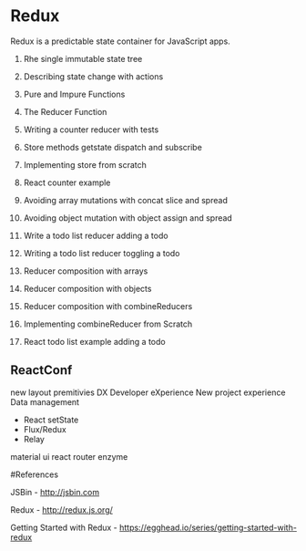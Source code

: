 # Redux
Redux is a predictable state container for JavaScript apps.

1) Rhe single immutable state tree

2) Describing state change with actions

3) Pure and Impure Functions

4) The Reducer Function

5) Writing a counter reducer with tests

6) Store methods getstate dispatch and subscribe

7) Implementing store from scratch

8) React counter example

9) Avoiding array mutations with concat slice and spread

10) Avoiding object mutation with object assign and spread

11) Write a todo list reducer adding a todo

12) Writing a todo list reducer toggling a todo

13) Reducer composition with arrays

14) Reducer composition with objects

15) Reducer composition with combineReducers

16) Implementing combineReducer from Scratch

17) React todo list example adding a todo


## ReactConf

new layout premitivies
DX Developer eXperience
New project experience
Data management
 - React setState
 - Flux/Redux
 - Relay

 material ui react router enzyme

#References

JSBin - http://jsbin.com

Redux - http://redux.js.org/

Getting Started with Redux - https://egghead.io/series/getting-started-with-redux